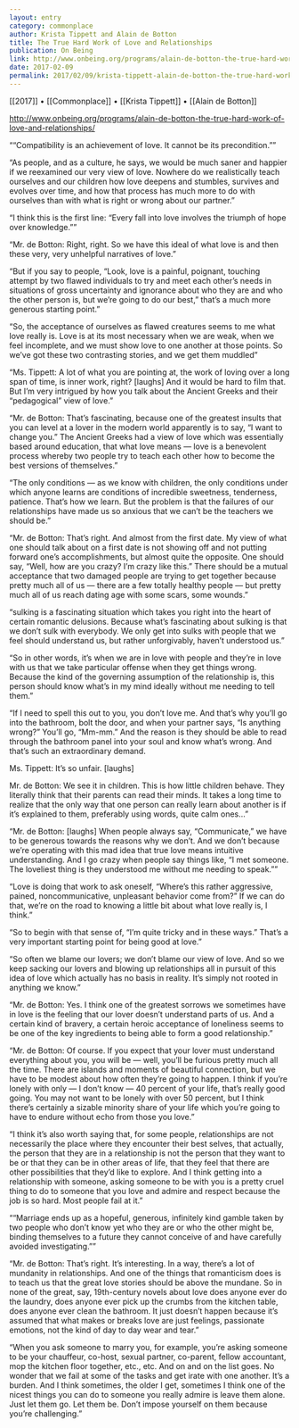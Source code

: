 ```yaml
---
layout: entry
category: commonplace
author: Krista Tippett and Alain de Botton
title: The True Hard Work of Love and Relationships
publication: On Being
link: http://www.onbeing.org/programs/alain-de-botton-the-true-hard-work-of-love-and-relationships/
date: 2017-02-09
permalink: 2017/02/09/krista-tippett-alain-de-botton-the-true-hard-work-of-love-and-relationships
---
```


[[2017]] • [[Commonplace]] • [[Krista Tippett]] • [[Alain de Botton]] 

http://www.onbeing.org/programs/alain-de-botton-the-true-hard-work-of-love-and-relationships/

““Compatibility is an achievement of love. It cannot be its precondition.””

“As people, and as a culture, he says, we would be much saner and happier if we reexamined our very view of love. Nowhere do we realistically teach ourselves and our children how love deepens and stumbles, survives and evolves over time, and how that process has much more to do with ourselves than with what is right or wrong about our partner.”

“I think this is the first line: “Every fall into love involves the triumph of hope over knowledge.””

“Mr. de Botton: Right, right. So we have this ideal of what love is and then these very, very unhelpful narratives of love.”

“But if you say to people, “Look, love is a painful, poignant, touching attempt by two flawed individuals to try and meet each other’s needs in situations of gross uncertainty and ignorance about who they are and who the other person is, but we’re going to do our best,” that’s a much more generous starting point.”

“So, the acceptance of ourselves as flawed creatures seems to me what love really is. Love is at its most necessary when we are weak, when we feel incomplete, and we must show love to one another at those points. So we’ve got these two contrasting stories, and we get them muddled”

“Ms. Tippett: A lot of what you are pointing at, the work of loving over a long span of time, is inner work, right? [laughs] And it would be hard to film that. But I’m very intrigued by how you talk about the Ancient Greeks and their “pedagogical” view of love.”

“Mr. de Botton: That’s fascinating, because one of the greatest insults that you can level at a lover in the modern world apparently is to say, “I want to change you.” The Ancient Greeks had a view of love which was essentially based around education, that what love means — love is a benevolent process whereby two people try to teach each other how to become the best versions of themselves.”

“The only conditions — as we know with children, the only conditions under which anyone learns are conditions of incredible sweetness, tenderness, patience. That’s how we learn. But the problem is that the failures of our relationships have made us so anxious that we can’t be the teachers we should be.”

“Mr. de Botton: That’s right. And almost from the first date. My view of what one should talk about on a first date is not showing off and not putting forward one’s accomplishments, but almost quite the opposite. One should say, “Well, how are you crazy? I’m crazy like this.” There should be a mutual acceptance that two damaged people are trying to get together because pretty much all of us — there are a few totally healthy people — but pretty much all of us reach dating age with some scars, some wounds.”

“sulking is a fascinating situation which takes you right into the heart of certain romantic delusions. Because what’s fascinating about sulking is that we don’t sulk with everybody. We only get into sulks with people that we feel should understand us, but rather unforgivably, haven’t understood us.”

“So in other words, it’s when we are in love with people and they’re in love with us that we take particular offense when they get things wrong. Because the kind of the governing assumption of the relationship is, this person should know what’s in my mind ideally without me needing to tell them.”

“If I need to spell this out to you, you don’t love me. And that’s why you’ll go into the bathroom, bolt the door, and when your partner says, “Is anything wrong?” You’ll go, “Mm-mm.” And the reason is they should be able to read through the bathroom panel into your soul and know what’s wrong. And that’s such an extraordinary demand.

Ms. Tippett: It’s so unfair. [laughs]

Mr. de Botton: We see it in children. This is how little children behave. They literally think that their parents can read their minds. It takes a long time to realize that the only way that one person can really learn about another is if it’s explained to them, preferably using words, quite calm ones…”

“Mr. de Botton: [laughs] When people always say, “Communicate,” we have to be generous towards the reasons why we don’t. And we don’t because we’re operating with this mad idea that true love means intuitive understanding. And I go crazy when people say things like, “I met someone. The loveliest thing is they understood me without me needing to speak.””

“Love is doing that work to ask oneself, “Where’s this rather aggressive, pained, noncommunicative, unpleasant behavior come from?” If we can do that, we’re on the road to knowing a little bit about what love really is, I think.”

“So to begin with that sense of, “I’m quite tricky and in these ways.” That’s a very important starting point for being good at love.”

“So often we blame our lovers; we don’t blame our view of love. And so we keep sacking our lovers and blowing up relationships all in pursuit of this idea of love which actually has no basis in reality. It’s simply not rooted in anything we know.”

“Mr. de Botton: Yes. I think one of the greatest sorrows we sometimes have in love is the feeling that our lover doesn’t understand parts of us. And a certain kind of bravery, a certain heroic acceptance of loneliness seems to be one of the key ingredients to being able to form a good relationship.”

“Mr. de Botton: Of course. If you expect that your lover must understand everything about you, you will be — well, you’ll be furious pretty much all the time. There are islands and moments of beautiful connection, but we have to be modest about how often they’re going to happen. I think if you’re lonely with only — I don’t know — 40 percent of your life, that’s really good going. You may not want to be lonely with over 50 percent, but I think there’s certainly a sizable minority share of your life which you’re going to have to endure without echo from those you love.”

“I think it’s also worth saying that, for some people, relationships are not necessarily the place where they encounter their best selves, that actually, the person that they are in a relationship is not the person that they want to be or that they can be in other areas of life, that they feel that there are other possibilities that they’d like to explore. And I think getting into a relationship with someone, asking someone to be with you is a pretty cruel thing to do to someone that you love and admire and respect because the job is so hard. Most people fail at it.”

““Marriage ends up as a hopeful, generous, infinitely kind gamble taken by two people who don’t know yet who they are or who the other might be, binding themselves to a future they cannot conceive of and have carefully avoided investigating.””

“Mr. de Botton: That’s right. It’s interesting. In a way, there’s a lot of mundanity in relationships. And one of the things that romanticism does is to teach us that the great love stories should be above the mundane. So in none of the great, say, 19th-century novels about love does anyone ever do the laundry, does anyone ever pick up the crumbs from the kitchen table, does anyone ever clean the bathroom. It just doesn’t happen because it’s assumed that what makes or breaks love are just feelings, passionate emotions, not the kind of day to day wear and tear.”

“When you ask someone to marry you, for example, you’re asking someone to be your chauffeur, co-host, sexual partner, co-parent, fellow accountant, mop the kitchen floor together, etc., etc. And on and on the list goes. No wonder that we fail at some of the tasks and get irate with one another. It’s a burden. And I think sometimes, the older I get, sometimes I think one of the nicest things you can do to someone you really admire is leave them alone. Just let them go. Let them be. Don’t impose yourself on them because you’re challenging.”

